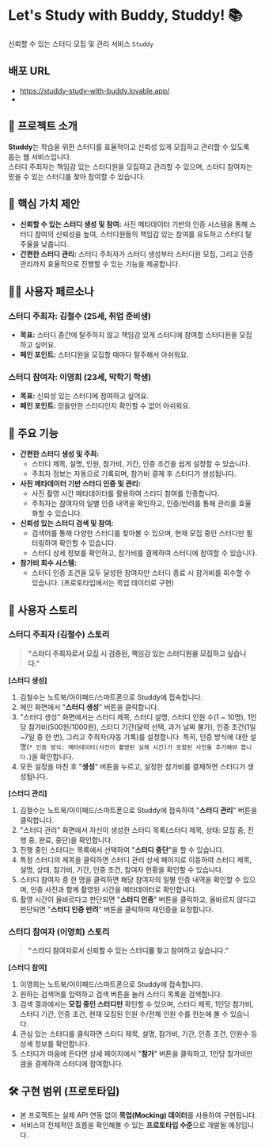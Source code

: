 # Let's Study with Buddy, Studdy! 📚
신뢰할 수 있는 스터디 모집 및 관리 서비스 `Studdy`

## 배포 URL
- https://studdy-study-with-buddy.lovable.app/
- 
## 🌟 프로젝트 소개

**Studdy**는 학습을 위한 스터디를 효율적이고 신뢰성 있게 모집하고 관리할 수 있도록 돕는 웹 서비스입니다.  
스터디 주최자는 책임감 있는 스터디원을 모집하고 관리할 수 있으며, 스터디 참여자는 믿을 수 있는 스터디를 찾아 참여할 수 있습니다.

## 🎯 핵심 가치 제안

* **신뢰할 수 있는 스터디 생성 및 참여:** 사진 메타데이터 기반의 인증 시스템을 통해 스터디 참여의 신뢰성을 높여, 스터디원들의 책임감 있는 참여를 유도하고 스터디 탈주율을 낮춥니다.
* **간편한 스터디 관리:** 스터디 주최자가 스터디 생성부터 스터디원 모집, 그리고 인증 관리까지 효율적으로 진행할 수 있는 기능을 제공합니다.

## 🧑‍💻 사용자 페르소나

### 스터디 주최자: 김철수 (25세, 취업 준비생)

* **목표:** 스터디 중간에 탈주하지 않고 책임감 있게 스터디에 참여할 스터디원을 모집하고 싶어요.
* **페인 포인트:** 스터디원을 모집할 때마다 탈주해서 아쉬워요.

### 스터디 참여자: 이영희 (23세, 막학기 학생)

* **목표:** 신뢰성 있는 스터디에 참여하고 싶어요.
* **페인 포인트:** 믿을만한 스터디인지 확인할 수 없어 아쉬워요.

## 🚀 주요 기능

* **간편한 스터디 생성 및 주최:**
    * 스터디 제목, 설명, 인원, 참가비, 기간, 인증 조건을 쉽게 설정할 수 있습니다.
    * 주최자 정보는 자동으로 기록되며, 참가비 결제 후 스터디가 생성됩니다.
* **사진 메타데이터 기반 스터디 인증 및 관리:**
    * 사진 촬영 시간 메타데이터를 활용하여 스터디 참여를 인증합니다.
    * 주최자는 참여자의 일별 인증 내역을 확인하고, 인증/반려를 통해 관리를 효율화할 수 있습니다.
* **신뢰성 있는 스터디 검색 및 참여:**
    * 검색어를 통해 다양한 스터디를 찾아볼 수 있으며, 현재 모집 중인 스터디만 필터링하여 확인할 수 있습니다.
    * 스터디 상세 정보를 확인하고, 참가비를 결제하여 스터디에 참여할 수 있습니다.
* **참가비 회수 시스템:**
    * 스터디 인증 조건을 모두 달성한 참여자만 스터디 종료 시 참가비를 회수할 수 있습니다. (프로토타입에서는 목업 데이터로 구현)

## 📖 사용자 스토리

### 스터디 주최자 (김철수) 스토리

> **"스터디 주최자로서 모집 시 검증된, 책임감 있는 스터디원을 모집하고 싶습니다."**

**[스터디 생성]**  
1. 김철수는 노트북/아이패드/스마트폰으로 Studdy에 접속합니다.
2. 메인 화면에서 "**스터디 생성**" 버튼을 클릭합니다.
3. "스터디 생성" 화면에서는 스터디 제목, 스터디 설명, 스터디 인원 수(1 ~ 10명), 1인당 참가비(500원/1000원), 스터디 기간(달력 선택, 과거 날짜 불가), 인증 조건(1일~7일 중 한 번), 그리고 주최자(자동 기록)를 설정합니다. 특히, 인증 방식에 대한 설명(`* 인증 방식: 메타데이터(사진이 촬영된 실제 시간)가 포함된 사진을 추가해야 합니다.`)을 확인합니다.
4. 모든 설정을 마친 후 "**생성**" 버튼을 누르고, 설정한 참가비를 결제하면 스터디가 생성됩니다.

**[스터디 관리]**  
1. 김철수는 노트북/아이패드/스마트폰으로 Studdy에 접속하여 "**스터디 관리**" 버튼을 클릭합니다.
2. "스터디 관리" 화면에서 자신이 생성한 스터디 목록(스터디 제목, 상태: 모집 중, 진행 중, 완료, 중단)을 확인합니다.
3. 진행 중인 스터디는 목록에서 선택하여 "**스터디 중단**"을 할 수 있습니다.
4. 특정 스터디의 제목을 클릭하면 스터디 관리 상세 페이지로 이동하여 스터디 제목, 설명, 상태, 참가비, 기간, 인증 조건, 참여자 현황을 확인할 수 있습니다.
5. 스터디 참여자 중 한 명을 클릭하면 해당 참여자의 일별 인증 내역을 확인할 수 있으며, 인증 사진과 함께 촬영된 시간을 메타데이터로 확인합니다.
6. 촬영 시간이 올바르다고 판단되면 "**스터디 인증**" 버튼을 클릭하고, 올바르지 않다고 판단되면 "**스터디 인증 반려**" 버튼을 클릭하여 재인증을 요청합니다.

### 스터디 참여자 (이영희) 스토리

> **"스터디 참여자로서 신뢰할 수 있는 스터디를 찾고 참여하고 싶습니다."**

**[스터디 참여]**  
1. 이영희는 노트북/아이패드/스마트폰으로 Studdy에 접속합니다.
2. 원하는 검색어를 입력하고 검색 버튼을 눌러 스터디 목록을 검색합니다.
3. 검색 결과에서는 **모집 중인 스터디만** 확인할 수 있으며, 스터디 제목, 1인당 참가비, 스터디 기간, 인증 조건, 현재 모집된 인원 수/전체 인원 수를 한눈에 볼 수 있습니다.
4. 관심 있는 스터디를 클릭하면 스터디 제목, 설명, 참가비, 기간, 인증 조건, 인원수 등 상세 정보를 확인합니다.
5. 스터디가 마음에 든다면 상세 페이지에서 "**참가**" 버튼을 클릭하고, 1인당 참가비만큼을 결제하여 스터디에 참여합니다.

## 🛠️ 구현 범위 (프로토타입)

- 본 프로젝트는 실제 API 연동 없이 **목업(Mocking) 데이터**를 사용하여 구현됩니다. 
- 서비스의 전체적인 흐름을 확인해볼 수 있는 **프로토타입 수준**으로 개발될 예정입니다.
